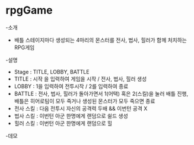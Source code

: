 # rpgGame
-소개
* 배틀 스테이지마다 생성되는 4마리의 몬스터를 전사, 법사, 힐러가 함께 처치하는 RPG게임
   
-설명
* Stage : TITLE, LOBBY, BATTLE
* TITLE : 시작 을 입력하여 게임을 시작 /  전사, 법사, 힐러 생성
* LOBBY : 1을 입력하여 전투시작 / 2를 입력하여 종료
* BATTLE : 전사, 법사, 힐러가 돌아가면서 1(어택) 혹은 2(스킬)을 눌러 배틀 진행, 배틀은 히어로팀이 모두 죽거나 생성된 몬스터가 모두 죽으면 종료
* 전사 스킬 : 다음 전투시 자신의 공격력 두배 && 이번턴 공격 X
* 법사 스킬 : 이번턴 아군 한명에게 랜덤으로 쉴드 생성
* 힐러 스킬 : 이번턴 아군 한명에게 랜덤으로 힐

-데모
